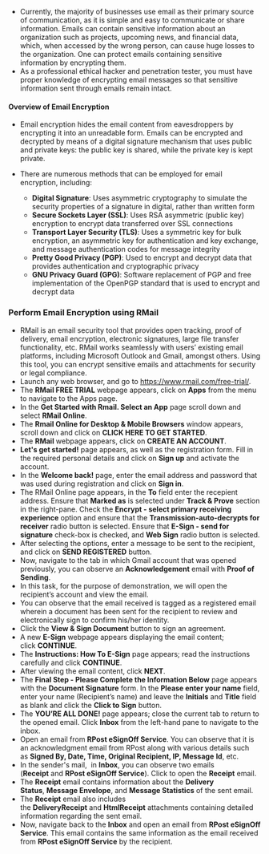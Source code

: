 - Currently, the majority of businesses use email as their primary source of communication, as it is simple and easy to communicate or share information. Emails can contain sensitive information about an organization such as projects, upcoming news, and financial data, which, when accessed by the wrong person, can cause huge losses to the organization. One can protect emails containing sensitive information by encrypting them.
- As a professional ethical hacker and penetration tester, you must have proper knowledge of encrypting email messages so that sensitive information sent through emails remain intact.


#### **Overview of Email Encryption**

- Email encryption hides the email content from eavesdroppers by encrypting it into an unreadable form. Emails can be encrypted and decrypted by means of a digital signature mechanism that uses public and private keys: the public key is shared, while the private key is kept private.

- There are numerous methods that can be employed for email encryption, including:

	- **Digital Signature**: Uses asymmetric cryptography to simulate the security properties of a signature in digital, rather than written form
	- **Secure Sockets Layer (SSL)**: Uses RSA asymmetric (public key) encryption to encrypt data transferred over SSL connections
	- **Transport Layer Security (TLS)**: Uses a symmetric key for bulk encryption, an asymmetric key for authentication and key exchange, and message authentication codes for message integrity
	- **Pretty Good Privacy (PGP)**: Used to encrypt and decrypt data that provides authentication and cryptographic privacy
	- **GNU Privacy Guard (GPG)**: Software replacement of PGP and free implementation of the OpenPGP standard that is used to encrypt and decrypt data


### Perform Email Encryption using RMail

- RMail is an email security tool that provides open tracking, proof of delivery, email encryption, electronic signatures, large file transfer functionality, etc. RMail works seamlessly with users’ existing email platforms, including Microsoft Outlook and Gmail, amongst others. Using this tool, you can encrypt sensitive emails and attachments for security or legal compliance.
- Launch any web browser, and go to https://www.rmail.com/free-trial/.
- The **RMail FREE TRIAL** webpage appears, click on **Apps** from the menu to navigate to the Apps page.
- In the **Get Started with Rmail. Select an App** page scroll down and select **RMail Online**.
- The **Rmail Online for Desktop & Mobile Browsers** window appears, scroll down and click on **CLICK HERE TO GET STARTED**.
- The **RMail** webpage appears, click on **CREATE AN ACCOUNT**.
- **Let's get started!** page appears, as well as the registration form. Fill in the required personal details and click on **Sign up** and activate the account.
- In the **Welcome back!** page, enter the email address and password that was used during registration and click on **Sign in**.
- The RMail Online page appears, in the **To** field enter the recepient address. Ensure that **Marked as** is selected under **Track & Prove** section in the right-pane. Check the **Encrypt - select primary receiving experience** option and ensure that the **Transmission-auto-decrypts for receiver** radio button is selected. Ensure that **E-Sign - send for signature** check-box is checked, and **Web Sign** radio button is selected.
- After selecting the options, enter a message to be sent to the recipient, and click on **SEND REGISTERED** button.
- Now, navigate to the tab in which Gmail account that was opened previously, you can observe an **Acknowledgement** email with **Proof of Sending**.
- In this task, for the purpose of demonstration, we will open the recipient’s account and view the email.
- You can observe that the email received is tagged as a registered email wherein a document has been sent for the recipient to review and electronically sign to confirm his/her identity.
- Click the **View & Sign Document** button to sign an agreement.
- A new **E-Sign** webpage appears displaying the email content; click **CONTINUE**.
- The **Instructions: How To E-Sign** page appears; read the instructions carefully and click **CONTINUE**.
- After viewing the email content, click **NEXT**.
- The **Final Step - Please Complete the Information Below** page appears with the **Document Signature** form. In the **Please enter your name** field, enter your name (Recipient’s name) and leave the **Initials** and **Title** field as blank and click the **Click to Sign** button.
- The **YOU’RE ALL DONE!** page appears; close the current tab to return to the opened email. Click **Inbox** from the left-hand pane to navigate to the inbox.
- Open an email from **RPost eSignOff Service**. You can observe that it is an acknowledgment email from RPost along with various details such as **Signed By, Date, Time, Original Recipient, IP, Message** **Id**, etc.
- In the sender's mail,  in **Inbox**, you can observe two emails (**Receipt** and **RPost eSignOff Service**). Click to open the **Receipt** email.
- The **Receipt** email contains information about the **Delivery Status**, **Message Envelope**, and **Message Statistics** of the sent email.
- The **Receipt** email also includes the **DeliveryReceipt** and **HtmlReceipt** attachments containing detailed information regarding the sent email.
- Now, navigate back to the **Inbox** and open an email from **RPost eSignOff Service**. This email contains the same information as the email received from **RPost eSignOff Service** by the recipient.
